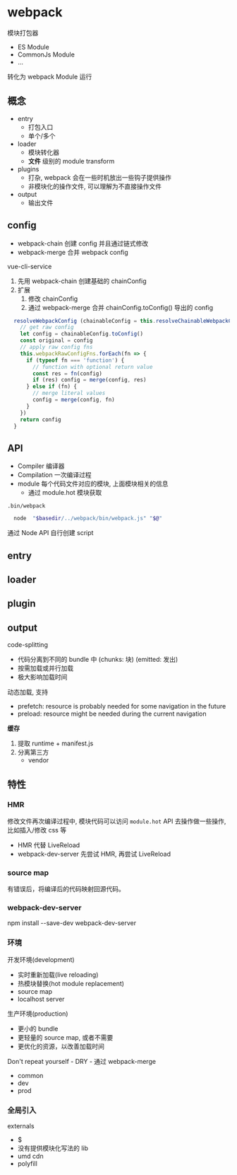 # webpack

模块打包器

- ES Module
- CommonJs Module
- ...

转化为 webpack Module 运行

## 概念

- entry
  - 打包入口
  - 单个/多个
- loader
  - 模块转化器
  - **文件** 级别的 module transform
- plugins
  - 打杂, webpack 会在一些时机放出一些钩子提供操作
  - 非模块化的操作文件, 可以理解为不直接操作文件
- output
  - 输出文件

## config

- webpack-chain 创建 config 并且通过链式修改
- webpack-merge 合并 webpack config

vue-cli-service

1. 先用 webpack-chain 创建基础的 chainConfig
2. 扩展
    1. 修改 chainConfig
    2. 通过 webpack-merge 合并 chainConfig.toConfig() 导出的 config

```js
  resolveWebpackConfig (chainableConfig = this.resolveChainableWebpackConfig()) {
    // get raw config 
    let config = chainableConfig.toConfig()
    const original = config
    // apply raw config fns
    this.webpackRawConfigFns.forEach(fn => {
      if (typeof fn === 'function') {
        // function with optional return value
        const res = fn(config)
        if (res) config = merge(config, res)
      } else if (fn) {
        // merge literal values
        config = merge(config, fn)
      }
    })
    return config
  }

```

## API

- Compiler 编译器
- Compilation 一次编译过程
- module 每个代码文件对应的模块, 上面模块相关的信息
  - 通过 module.hot 模块获取

`.bin/webpack`

```bash
  node  "$basedir/../webpack/bin/webpack.js" "$@"
```

通过 Node API 自行创建 script

## entry

## loader

## plugin

## output

code-splitting

- 代码分离到不同的 bundle 中 (chunks: 块) (emitted: 发出)
- 按需加载或并行加载
- 极大影响加载时间

动态加载, 支持

- prefetch: resource is probably needed for some navigation in the future
- preload: resource might be needed during the current navigation

**缓存**

1. 提取 runtime + manifest.js
2. 分离第三方
   - vendor

## 特性

### HMR

修改文件再次编译过程中, 模块代码可以访问 `module.hot` API 去操作做一些操作, 比如插入/修改 css 等

- HMR 代替 LiveReload
- webpack-dev-server 先尝试 HMR, 再尝试 LiveReload

### source map

有错误后，将编译后的代码映射回源代码。

### webpack-dev-server

npm install --save-dev webpack-dev-server

### 环境

开发环境(development)

- 实时重新加载(live reloading)
- 热模块替换(hot module replacement)
- source map
- localhost server

生产环境(production)

- 更小的 bundle
- 更轻量的 source map, 或者不需要
- 更优化的资源，以改善加载时间

Don't repeat yourself - DRY - 通过 webpack-merge

- common
- dev
- prod

### 全局引入

externals

- $
- 没有提供模块化写法的 lib
- umd cdn
- polyfill
